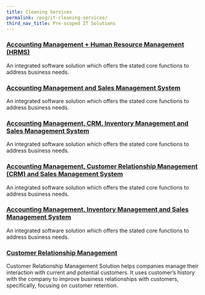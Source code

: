 ```yaml
---
title: Cleaning Services
permalink: /psg/it-cleaning-services/
third_nav_title: Pre-scoped IT Solutions
---
```


### [Accounting Management + Human Resource Management (HRMS)](/psg/HRMS)

An integrated software solution which offers the stated core functions to address business needs.

### [Accounting Management and Sales Management System](/psg/AMSMS)

An integrated software solution which offers the stated core functions to address business needs.

### [Accounting Management, CRM, Inventory Management and Sales Management System](/psg/AMCIMSMS)

An integrated software solution which offers the stated core functions to address business needs.

### [Accounting Management, Customer Relationship Management (CRM) and Sales Management System](/psg/AMCIMSMS)

An integrated software solution which offers the stated core functions to address business needs.

### [Accounting Management, Inventory Management and Sales Management System](/psg/AMCIMSMS)

An integrated software solution which offers the stated core functions to address business needs.

### [Customer Relationship Management](/psg/CRM)

Customer Relationship Management Solution helps companies manage their interaction with current and potential customers. It uses customer’s history with the company to improve business relationships with customers, specifically, focusing on customer retention.
